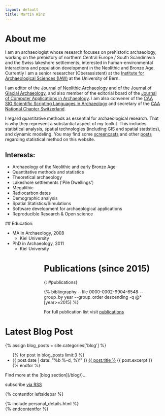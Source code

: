 ```yaml
---
layout: default
title: Martin Hinz
---
```


<div class="odd_row about_me" markdown="1" >

# About me

I am an archaeologist whose research focuses on prehistoric archaeology, working on the prehistory of northern Central Europe / South Scandinavia and the Swiss lakeshore settlements, interested in human-environmental interactions and  population development in the Neolithic and Bronze Age. Currently I am a senior researcher (Oberassistent) at the [Institute for Archaeological Sciences (IAW)](http://www.iaw.unibe.ch/) at the University of Bern.

I am editor of the [Journal of Neolithic Archaeology](http://www.j-n-a.org) and of the [Journal of Glacial Archaeology](https://journal.equinoxpub.com/JGA), and also member of the editorial board of the [Journal of Computer Applications in Archaeology](https://journal.caa-international.org). I am also convener of the [CAA SIG Scientific Scripting Languages in Archaeology](https://sslarch.github.io/) and secretary of the [CAA National Chapter Switzerland](https://caa-switzerland.ch).

I regard quantitative methods as essential for archaeological research. That is why they represent a substantial aspect of my toolkit. This includes statistical analysis, spatial technologies (including GIS and spatial statistics), and dynamic modeling. You may find some [screencasts](/screencasts/) and other [posts](/blog/) regarding statistical method on this website.

<div class="pure-g">
<div class="pure-u-1 pure-u-lg-1-2 l-box" markdown="1">

## Interests:
* Archaeology of the Neolithic and early Bronze Age
* Quantitative methods and statistics
* Theoretical archaeology
* Lakeshore settlements ('Pile Dwellings')
* Megalithic
* Radiocarbon dates
* Demographic analysis
* Spatial Statistics/Simulations
* Software development for archaeological applications
* Reproducible Research & Open science
</div>

<div class="pure-u-1 pure-u-lg-1-2 l-box" markdown="1">
## Education:

* MA in Archaeology, 2008
  * Kiel University
* PhD in Archaeology, 2011
  * Kiel University
</div>
</div>

</div>

<div class="even_row" markdown="1" >
<div class="pure-u-1 pure-u-md-1-2 l-box" markdown="1" style="margin-left: 25%;">

# Publications (since 2015)
{: #publications}

{% bibliography --file 0000-0002-9904-6548 --group_by year --group_order descending -q @*[year>=2015] %}

For full publication list visit [publications](/publications)
</div>
</div>

# Latest Blog Post

{% assign blog_posts = site.categories['blog'] %}
<ul class="post-list">
{% for post in blog_posts limit:3 %}
  <li>
    <span class="post-meta">{{ post.date | date: "%b %-d, %Y" }}</span>
      <a href="{{ post.url | prepend: site.baseurl }}">{{ post.title }}</a>
      {{ post.excerpt }}
  </li>
{% endfor %}
</ul>
Find more at the [blog section](/blog/)...

  <p class="rss-subscribe">subscribe <a href="{{ "/feed.xml" | prepend: site.baseurl }}">via RSS</a></p>

{% contentfor leftsidebar %}
<div class="personal-details">
{% include personal_details.html %}
</div>
{% endcontentfor %}

